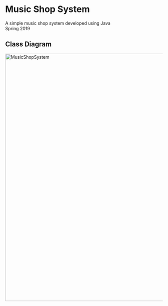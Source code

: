 # Music Shop System
A simple music shop system developed using Java  
Spring 2019
## Class Diagram
<img width="789" alt="MusicShopSystem" src="https://user-images.githubusercontent.com/45317395/99374457-a49e9980-28d3-11eb-9a4e-08a263e590f8.png">
